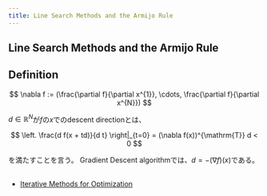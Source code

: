 ```yaml
---
title: Line Search Methods and the Armijo Rule
---
```


## Line Search Methods and the Armijo Rule

## Definition
$$
    \nabla f
    :=
    (\frac{\partial f}{\partial x^{1}}, \cdots, \frac{\partial f}{\partial x^{N}})
$$

$d \in \mathbb{R}^{N}$が$f$の$x$でのdescent directionとは、

$$
    \left.
        \frac{d f(x + td)}{d t}
    \right|_{t=0}
    =
    (\nabla f(x))^{\mathrm{T}} d
    < 0
$$

を満たすことを言う。
Gradient Descent algorithmでは、$d = - (\nabla f)(x)$である。

##
* [Iterative Methods for Optimization](http://www.ec-securehost.com/SIAM/FR18.html)
